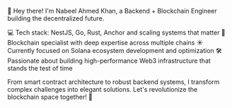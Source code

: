 👋 Hey there! I'm Nabeel Ahmed Khan, a Backend + Blockchain Engineer building the decentralized future. 

💻 Tech stack: NestJS, Go, Rust, Anchor and scaling systems that matter
🔗 Blockchain specialist with deep expertise across multiple chains
☀️ Currently focused on Solana ecosystem development and optimization
🛠️ Passionate about building high-performance Web3 infrastructure that stands the test of time

From smart contract architecture to robust backend systems, I transform complex challenges into elegant solutions. Let's revolutionize the blockchain space together! 🚀
